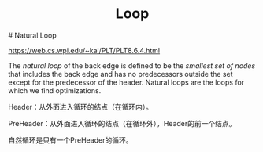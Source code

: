 <h1 align="center">Loop</h1>
# Natural Loop

https://web.cs.wpi.edu/~kal/PLT/PLT8.6.4.html

The *natural loop* of the back edge is defined to be the *smallest set of nodes* that 
includes the back edge and has no predecessors outside the set except for the predecessor
of the header. Natural loops are the loops for which we find optimizations.

 Header：从外面进入循环的结点（在循环内）。

PreHeader：从外面进入循环的结点（在循环外），Header的前一个结点。

自然循环是只有一个PreHeader的循环。